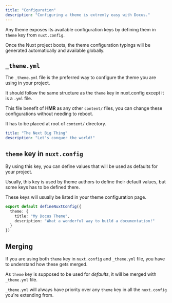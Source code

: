 ```yaml
---
title: "Configuration"
description: "Configuring a theme is extremly easy with Docus."
---
```


Any theme exposes its available configuration keys by defining them in `theme` key from `nuxt.config`.

Once the Nuxt project boots, the theme configuration typings will be generated automatically and available globally.

## `_theme.yml`

The `_theme.yml` file is the preferred way to configure the theme you are using in your project.

It should follow the same structure as the `theme` key in nuxt.config except it is a `.yml` file.

This file benefit of **HMR** as any other `content/` files, you can change these configurations without needing to reboot.

It has to be placed at root of `content/` directory.

```yaml [_theme.yml]
title: "The Next Big Thing"
description: "Let's conquer the world!"
```

## `theme` key in `nuxt.config`

By using this key, you can define values that will be used as defaults for your project.

Usually, this key is used by theme authors to define their default values, but some keys has to be defined there.

These keys will usually be listed in your theme configuration page.

```typescript
export default defineNuxtConfig({
  theme: {
    title: "My Docus Theme",
    description: "What a wonderful way to build a documentation!"
  }
})
```

## Merging

If you are using both `theme` key in `nuxt.config` and `_theme.yml` file, you have to understand how these gets merged.

As `theme` key is supposed to be used for _defaults_, it will be merged with `_theme.yml` file.

`_theme.yml` will always have priority over any `theme` key in all the `nuxt.config` you're extending from.
